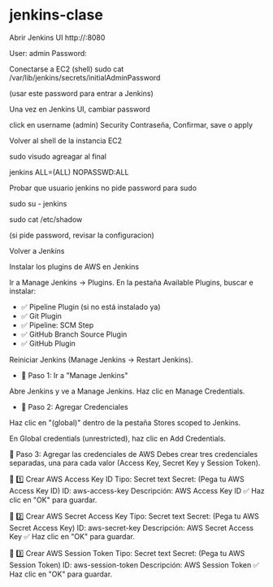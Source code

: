 # jenkins-clase

Abrir Jenkins UI
http://<EC2-public-URL>:8080

User: admin
Password:

Conectarse a EC2 (shell)
sudo cat /var/lib/jenkins/secrets/initialAdminPassword 

(usar este password para entrar a Jenkins)

Una vez en Jenkins UI, cambiar password

click en username (admin)
Security
Contraseña, Confirmar, save o apply

Volver al shell de la instancia EC2

sudo visudo
agreagar al final

jenkins ALL=(ALL) NOPASSWD:ALL

Probar que usuario jenkins no pide password para sudo

sudo su - jenkins

sudo cat /etc/shadow

(si pide password, revisar la configuracion)

Volver a Jenkins

Instalar los plugins de AWS en Jenkins

Ir a Manage Jenkins → Plugins.
En la pestaña Available Plugins, buscar e instalar:

- ✅ Pipeline Plugin (si no está instalado ya)
- ✅ Git Plugin
- ✅ Pipeline: SCM Step
- ✅ GitHub Branch Source Plugin
- ✅ GitHub Plugin


Reiniciar Jenkins (Manage Jenkins → Restart Jenkins).

- 🔹 Paso 1: Ir a "Manage Jenkins"

Abre Jenkins y ve a Manage Jenkins.
Haz clic en Manage Credentials.

- 🔹 Paso 2: Agregar Credenciales

Haz clic en "(global)" dentro de la pestaña Stores scoped to Jenkins.

En Global credentials (unrestricted), haz clic en Add Credentials.

🔹 Paso 3: Agregar las credenciales de AWS
Debes crear tres credenciales separadas, una para cada valor (Access Key, Secret Key y Session Token).

🔹 1️⃣ Crear AWS Access Key ID
Tipo: Secret text
Secret: (Pega tu AWS Access Key ID)
ID: aws-access-key
Descripción: AWS Access Key ID
✅ Haz clic en "OK" para guardar.

🔹 2️⃣ Crear AWS Secret Access Key
Tipo: Secret text
Secret: (Pega tu AWS Secret Access Key)
ID: aws-secret-key
Descripción: AWS Secret Access Key
✅ Haz clic en "OK" para guardar.

🔹 3️⃣ Crear AWS Session Token
Tipo: Secret text
Secret: (Pega tu AWS Session Token)
ID: aws-session-token
Descripción: AWS Session Token
✅ Haz clic en "OK" para guardar.

